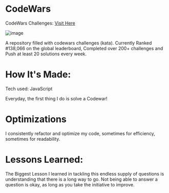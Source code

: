 # CodeWars

CodeWars Challenges: [Visit Here](https://www.codewars.com/users/Petrovici%20Catalin/stats)

![image](https://user-images.githubusercontent.com/73588411/169278165-b8a393f4-9a20-4934-bc10-36d768004adb.png)

A repository filled with codewars challenges (kata). Currently Ranked #138,066 on the global leaderboard, Completed over 200+ challenges and Push at least 20 solutions every week.

# How It's Made:
Tech used: JavaScript

Everyday, the first thing I do is solve a Codewar!

# Optimizations

I consistently refactor and optimize my code, sometimes for efficiency, sometimes for readability.

# Lessons Learned:

The Biggest Lesson I learned in tackling this endless supply of questions is understanding that there is a long way to go. Not being able to answer a question is okay, as long as you take the initiative to improve.
